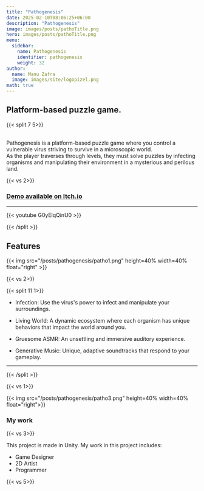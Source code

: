 ```yaml
---
title: "Pathogenesis"
date: 2025-02-10T08:06:25+06:00
description: "Pathogenesis"
image: images/posts/pathoTitle.png
hero: images/posts/pathoTitle.png
menu:
  sidebar:
    name: Pathogenesis
    identifier: pathogenesis
    weight: 32
author:
  name: Manu Zafra
  image: images/site/logopizel.png
math: true
---
```






##  Platform-based puzzle game.

{{< split 7 5>}}

<br>
Pathogenesis is a platform-based puzzle game where you control a vulnerable virus striving to survive in a microscopic world.

<br>
As the player traverses through levels, they must solve puzzles by infecting organisms and manipulating their environment in a mysterious and perilous land.

{{< vs 2>}}

### <a href="https://acidgecko.itch.io/pathogenesis">Demo available on Itch.io</a>

---

{{< youtube G0yElqQinU0 >}}

{{< /split >}}





## Features

{{< img src="/posts/pathogenesis/patho1.png" height=40% width=40% float="right" >}}

{{< vs 2>}}

{{< split 11 1>}}

* Infection: Use the virus's power to infect and manipulate your surroundings.

* Living World: A dynamic ecosystem where each organism has unique behaviors that impact the world around you.

* Gruesome ASMR: An unsettling and immersive auditory experience.

* Generative Music: Unique, adaptive soundtracks that respond to your gameplay.

---

{{< /split >}}

{{< vs 1>}}

{{< img src="/posts/pathogenesis/patho3.png" height=40% width=40% float="right">}}


### My work

{{< vs 3>}}

This project is made in Unity. My work in this project includes:

* Game Designer
* 2D Artist
* Programmer

{{< vs 5>}}
